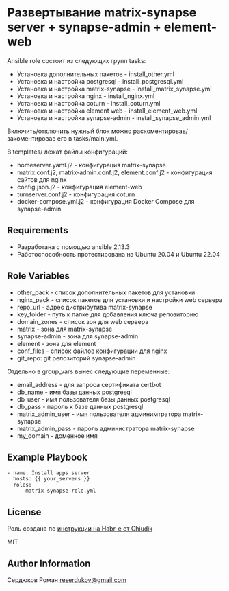 
Развертывание matrix-synapse server + synapse-admin + element-web
=========

Ansible role состоит из следующих групп tasks:
- Установка дополнительных пакетов - install_other.yml
- Установка и настройка postgresql - install_postgresql.yml
- Установка и настройка matrix-synapse - install_matrix_synapse.yml
- Установка и настройка nginx - install_nginx.yml
- Установка и настройка coturn - install_coturn.yml
- Установка и настройка element web - install_element_web.yml
- Установка и настройка synapse-admin - install_synapse_admin.yml

Включить/отключить нужный блок можно раскоментировав/закоментировав его в tasks/main.yml.

В templates/ лежат файлы конфигураций:
- homeserver.yaml.j2 - конфигурация matrix-synapse
- matrix.conf.j2, matrix-admin.conf.j2, element.conf.j2 - конфигурация сайтов для nginx
- config.json.j2 - конфигурация element-web
- turnserver.conf.j2 - конфигурация coturn
- docker-compose.yml.j2 - конфигурация Docker Compose для synapse-admin

Requirements
------------

- Разработана с помощью ansible 2.13.3
- Работоспособность протестирована на Ubuntu 20.04 и Ubuntu 22.04

Role Variables
--------------

- other_pack - список дополнительных пакетов для установки
- nginx_pack - список пакетов для установки и настройки web сервера
- repo_url - адрес дистрибутива matrix-synapse
- key_folder - путь к папке для добавления ключа репозиторию
- domain_zones - список зон для web сервера
- matrix - зона для matrix-synapse
- synapse-admin - зона для synapse-admin
- element - зона для element
- conf_files - список файлов конфигурации для nginx
- git_repo: git репозиторий synapse-admin

Отдельно в group_vars вынес следующие переменные:
- email_address - для запроса сертификата certbot
- db_name - имя базы данных postgresql
- db_user - имя пользователя базы данных postgresql
- db_pass - пароль к базе данных postgresql
- matrix_admin_user - имя пользователя админимтратора matrix-synapse
- matrix_admin_pass - пароль администратора matrix-synapse
- my_domain - доменное имя
  
Example Playbook
----------------

```
- name: Install apps server
  hosts: {{ your_servers }}
  roles:
    - matrix-synapse-role.yml
```

License
-------
Роль создана по [инструкции на Habr-е от Chiudik](https://habr.com/ru/articles/739606/)

MIT

Author Information
------------------

Сердюков Роман
reserdukov@gmail.com